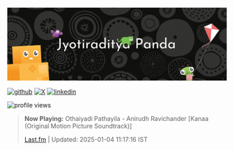 ![me](assets/panda.svg)

[![github](https://img.shields.io/badge/github-%2324292e.svg?&style=for-the-badge&logo=github&logoColor=white)](https://github.com/imjyotiraditya)
[![X](https://img.shields.io/badge/X-%23000000.svg?style=for-the-badge&logo=X&logoColor=white)](https://x.com/im_jyotiraditya)
[![linkedin](https://img.shields.io/badge/linkedin-%231E77B5.svg?&style=for-the-badge&logo=linkedin&logoColor=white)](https://linkedin.com/in/jyotiraditya-panda)

![profile views](https://komarev.com/ghpvc/?username=imjyotiraditya&&style=for-the-badge&label=PROFILE+VIEWS&abbreviated=true)

> **Now Playing:** Othaiyadi Pathayila - Anirudh Ravichander [Kanaa (Original Motion Picture Soundtrack)]
> 
> [Last.fm](https://www.last.fm/music/Anirudh+Ravichander/_/Othaiyadi+Pathayila) | Updated: 2025-01-04 11:17:16 IST
